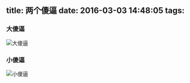 title: 两个傻逼
date: 2016-03-03 14:48:05
tags:
---

### 大傻逼
![大傻逼](sb/dong.png)

### 小傻逼
![小傻逼](sb/xiang.jpg)
